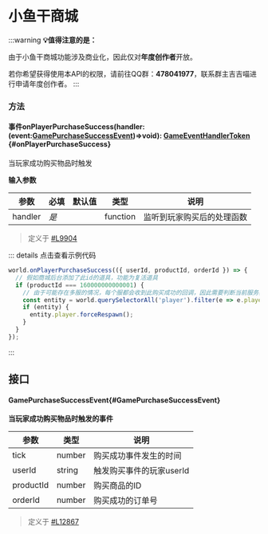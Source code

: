 <script setup>
import '/style.css'
</script>
# 小鱼干商城
:::warning
**💡值得注意的是：**

由于小鱼干商城功能涉及商业化，因此仅对**年度创作者**开放。

若你希望获得使用本API的权限，请前往QQ群：**478041977**，联系群主吉吉喵进行申请年度创作者。
:::

### **方法**

#### <font id="API" /><font id="Event">事件</font>onPlayerPurchaseSuccess(<font id="Type">handler:(event:[GamePurchaseSuccessEvent](./shopping#GamePurchaseSuccessEvent))=>void</font>)<font id="Type">: [GameEventHandlerToken](/GameEventHandlerToken/)</font> {#onPlayerPurchaseSuccess}
当玩家成功购买物品时触发

**输入参数**

| **参数** | **必填** | **默认值** | **类型** | **说明** |
| --- | --- | --- | --- | --- |
| handler | _是_ | | function | 监听到玩家购买后的处理函数 |


> 定义于 [#L9904](https://github.com/box3lab/arena_dts/blob/main/GameAPI.d.ts#L9904)


::: details 点击查看示例代码
```javascript
world.onPlayerPurchaseSuccess(({ userId, productId, orderId }) => {
  // 假如商城后台添加了此id的道具，功能为复活道具
  if (productId === 160000000000001) {
    // 由于可能存在多服的情况，每个服都会收到此购买成功的回调，因此需要判断当前服务器有此玩家
    const entity = world.querySelectorAll('player').filter(e => e.player.userId === userId)[0];
    if (entity) {
      entity.player.forceRespawn();
    }  
  }
});
```
:::

## 接口

#### <font id="API" />GamePurchaseSuccessEvent{#GamePurchaseSuccessEvent}
**当玩家成功购买物品时触发的事件**

| **参数** | **类型** | **说明** |
| --- | --- | --- |
| tick | number | 购买成功事件发生的时间 |
| userId | string | 触发购买事件的玩家userId |
| productId | number | 购买商品的ID |
| orderId | number | 购买成功的订单号 |

> 定义于 [#L12867](https://github.com/box3lab/arena_dts/blob/main/GameAPI.d.ts#L12867)